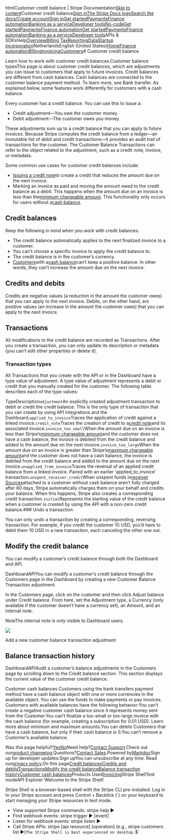 htmlCustomer credit balance | Stripe Documentation[Skip to content](#main-content)Customer credit balance[Sign in](https://dashboard.stripe.com/login?redirect=https%3A%2F%2Fdocs.stripe.com%2Finvoicing%2Fcustomer%2Fbalance)[The Stripe Docs logo](/)[Search the docs/](#)[Create account](https://dashboard.stripe.com/register/invoicing)[Sign in](https://dashboard.stripe.com/login?redirect=https%3A%2F%2Fdocs.stripe.com%2Finvoicing%2Fcustomer%2Fbalance)[Get started](/get-started)[Payments](/payments)[Finance automation](/finance-automation)[Banking as a service](/financial-services)[Developer tools](/development)[No-code](/no-code)[Get started](/get-started)[Payments](/payments)[Finance automation](/finance-automation)[](#)[Get started](/get-started)[Payments](/payments)[Finance automation](/finance-automation)[Banking as a service](/financial-services)[Developer tools](/development)[](#)APIs & SDKsHelp[Overview](/docs/finance-automation)[Billing](#)
[Tax](#)[Reporting](#)[Data](#)[Startup incorporation](#)NetherlandsEnglish (United States)[](#)[](#)[Home](/docs)[Finance automation](/docs/finance-automation)[Billing](/docs/billing)[Invoicing](/docs/invoicing)[Customers](/docs/invoicing/customer)# Customer credit balance

Learn how to work with customer credit balances.Customer balance typesThis page is about customer credit balances, which are adjustments you can issue to customers that apply to future invoices. Credit balances are different from cash balances. Cash balances are connected to the customer balance payment method. To learn more, see Bank transfer. As explained below, some features work differently for customers with a cash balance.

Every customer has a credit balance. You can use this to issue a:

- Credit adjustment—You owe the customer money.
- Debit adjustment—The customer owes you money.

These adjustments sum up to a credit balance that you can apply to future invoices. Because Stripe computes the credit balance from a ledger—an immutable list of debit and credit transactions—it provides an audit trail of transactions for the customer. The Customer Balance Transactions can refer to the object related to the adjustment, such as a credit note, invoice, or metadata.

Some common use cases for customer credit balances include:

- [Issuing a credit note](/invoicing/dashboard/credit-notes#issuing)to create a credit that reduces the amount due on the next invoice.
- Marking an invoice as paid and moving the amount owed to the credit balance as a debit. This happens when the amount due on an invoice is less than the[minimum chargeable amount](/currencies#minimum-and-maximum-charge-amounts). This functionality only occurs for users without a[cash balance](#cash-balances).

## Credit balances

Keep the following in mind when you work with credit balances:

- The credit balance automatically applies to the next finalized invoice to a customer.
- You ​​can’t choose a specific invoice to apply the credit balance to.
- The credit balance is in the customer’s currency.
- [Customers](/api/customers)with a[cash balance](/api/customers/object#customer_object-cash_balance)can’t keep a positive balance. In other words, they can’t increase the amount due on the next invoice.

## Credits and debits

Credits are negative values (a reduction in the amount the customer owes) that you can apply to the next invoice. Debits, on the other hand, are positive values (an increase in the amount the customer owes) that you can apply to the next invoice.

## Transactions

All modifications to the credit balance are recorded as Transactions. After you create a transaction, you can only update its description or metadata (you can’t edit other properties or delete it).

### Transaction types

All Transactions that you create with the API or in the Dashboard have a type value of adjustment.  A type value of adjustment represents a debit or credit that you manually created for the customer. The following table describes each of the type values:

TypeDescription`adjustment`An explicitly created adjustment transaction to debit or credit the credit balance. This is the only type of transaction that you can create by using API integrations and the Dashboard.`applied_to_invoice`Traces the application of credit against a linked invoice.`credit_note`Traces the creation of credit to a[credit note](/invoicing/dashboard/credit-notes)and ​​its associated invoice.`invoice_too_small`When the amount due on an invoice is less than Stripe’s[minimum chargeable amount](/currencies#minimum-and-maximum-charge-amounts)and the customer does not have a cash balance, the invoice is debited from the credit balance and added to the amount due on the next invoice.`invoice_too_large`When the amount due on an invoice is greater than Stripe’s[maximum chargeable amount](/currencies#minimum-and-maximum-charge-amounts)and the customer does not have a cash balance, the invoice is debited from the credit balance and added to the amount due on the next invoice.`unapplied_from_invoice`Traces the reversal of an applied credit balance from a linked invoice. Paired with an earlier ‘applied_to_invoice’ transaction.`unspent_receiver_credit`When unspent funds in[receiver Sources](/sources#flow-for-customer-action)attached to a customer without cash balance aren’t fully charged after 60 days, Stripe automatically charges them on your behalf and credits your balance. When this happens, Stripe also creates a corresponding credit transaction.`initial`Represents the starting value of the credit balance when a customer is created by using the API with a non-zero credit balance.### Undo a transaction

You can only undo a transaction by creating a corresponding, reversing transaction. For example, if you credit the customer ​​10 USD, you’d have to debit them 10 USD in a new transaction, each canceling the other one out.

## Modify the credit balance

You can modify a customer’s credit balance through both the Dashboard and API.

DashboardAPIYou can modify a customer’s credit balance through the Customers page in the Dashboard by creating a new Customer Balance Transaction adjustment.

In the Customers page, click on the customer and then click Adjust balance under Credit balance. From here, set the Adjustment type, a Currency (only available if the customer doesn’t have a currency set), an Amount, and an internal note.

NoteThe internal note is only visible to Dashboard users.

![](https://b.stripecdn.com/docs-statics-srv/assets/2-Customer-balance.ed7d6df96ba2b8595461e1091e4da7a9.png)

Add a new customer balance transaction adjustment

## Balance transaction history

DashboardAPIAudit a customer’s balance adjustments in the Customers page by scrolling down to the Credit balance section. This section displays the current value of the customer credit balance.

Customer cash balances Customers using the bank transfers payment method have a cash balance object with one or more currencies in the available object. You can use the funds to make payments or pay invoices. Customers with available balances have the following behavior:You can’t create a negative customer cash balance since it represents money sent from the Customer.You can’t finalize a too-small or too-large invoice with the cash balance (for example, creating a subscription for 0.01 USD). Learn more about minimum and maximum amounts.You can delete Customers that have a cash balance, but only if their cash balance is 0.You can’t remove a Customer’s available balance.

Was this page helpful?[Yes](#)[No](#)Need help?[Contact Support](https://support.stripe.com/).Check out our[product changelog](https://stripe.com/blog/changelog).Questions?[Contact Sales](https://stripe.com/contact/sales).Powered by[Markdoc](https://markdoc.dev)Sign up for developer updates:Sign upYou can unsubscribe at any time. Read our[privacy policy](https://stripe.com/privacy).On this page[Credit balances](#working-with-credit-balances)[Credits and debits](#credits-and-debits)[Transactions](#transactions)[Modify the credit balance](#modifying)[Balance transaction history](#auditing)[Customer cash balances](#customer-cash-balances)Products Used[Invoicing](/invoicing)Stripe ShellTest modeAPI Explorer[](https://stripe.com/docs/stripe-cli#install)`Welcome to the Stripe Shell!

Stripe Shell is a browser-based shell with the Stripe CLI pre-installed. Log in to your
Stripe account and press Control + Backtick (`) on your keyboard to start managing your Stripe
resources in test mode.

- View supported Stripe commands: stripe help ▶️
- Find webhook events: stripe trigger ▶️ [event]
- Listen for webhook events: stripe listen ▶
- Call Stripe APIs: stripe [api resource] [operation] (e.g., stripe customers list ▶️)`The Stripe Shell is best experienced on desktop.`$`